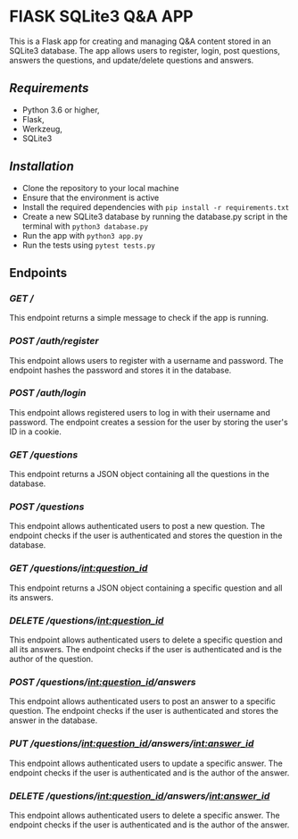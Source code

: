 #  **FlASK SQLite3 Q&A APP**

This is a Flask app for creating and managing Q&A content stored in an SQLite3 database. The app allows users to register, login, post questions, answers the questions, and update/delete questions and answers.

## *Requirements*
- Python 3.6 or higher,
- Flask,
- Werkzeug,
- SQLite3


## *Installation*
- Clone the repository to your local machine
- Ensure that the environment is active
- Install the required dependencies with `pip install -r requirements.txt`
- Create a new SQLite3 database by running the database.py script in the terminal with `python3 database.py`
- Run the app with `python3 app.py`
- Run the tests using `pytest tests.py`


## Endpoints
### *GET /*
This endpoint returns a simple message to check if the app is running.

### *POST /auth/register*
This endpoint allows users to register with a username and password. The endpoint hashes the password and stores it in the database.

### *POST /auth/login*
This endpoint allows registered users to log in with their username and password. The endpoint creates a session for the user by storing the user's ID in a cookie.

### *GET /questions*
This endpoint returns a JSON object containing all the questions in the database.

### *POST /questions*
This endpoint allows authenticated users to post a new question. The endpoint checks if the user is authenticated and stores the question in the database.

### *GET /questions/<int:question_id>*
This endpoint returns a JSON object containing a specific question and all its answers.

### *DELETE /questions/<int:question_id>*
This endpoint allows authenticated users to delete a specific question and all its answers. The endpoint checks if the user is authenticated and is the author of the question.

### *POST /questions/<int:question_id>/answers*
This endpoint allows authenticated users to post an answer to a specific question. The endpoint checks if the user is authenticated and stores the answer in the database.

### *PUT /questions/<int:question_id>/answers/<int:answer_id>*
This endpoint allows authenticated users to update a specific answer. The endpoint checks if the user is authenticated and is the author of the answer.

### *DELETE /questions/<int:question_id>/answers/<int:answer_id>*
This endpoint allows authenticated users to delete a specific answer. The endpoint checks if the user is authenticated and is the author of the answer.








